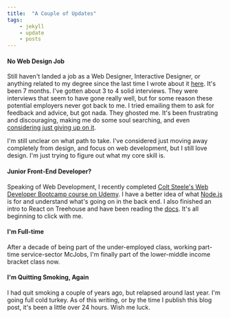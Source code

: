 ```yaml
---
title:  "A Couple of Updates"
tags: 
    - jekyll
    - update
    - posts
---
```


#### No Web Design Job 

Still haven't landed a job as a Web Designer, Interactive Designer, or anything related to my degree since the last time I wrote about it [here](https://yarocruz.github.io/im-only-getting-started/). It's been 7 months. I've gotten about 3 to 4 solid interviews. They were interviews that seem to have gone really well, but for some reason these potential employers never got back to me. I tried emailing them to ask for feedback and advice, but got nada. They ghosted me. It's been frustrating and discouraging, making me do some soul searching, and even [considering just giving up on it](https://www.designernews.co/stories/93486-its-ok-to-quit-right). 

I'm still unclear on what path to take. I've considered just moving away completely from design, and focus on web development, but I still love design. I'm just trying to figure out what my core skill is.

#### Junior Front-End Developer?

Speaking of Web Development, I recently completed [Colt Steele's Web Developer Bootcamp course on Udemy](https://www.udemy.com/the-web-developer-bootcamp/). I have a better idea of what [Node.js](https://nodejs.org/en/) is for and understand what's going on in the back end. I also finished an intro to React on Treehouse and have been reading the [docs](https://reactjs.org/docs/thinking-in-react.html). It's all beginning to click with me.

#### I'm Full-time

After a decade of being part of the under-employed class, working part-time service-sector McJobs, I'm finally part of the lower-middle income bracket class now. 

#### I'm Quitting Smoking, Again

I had quit smoking a couple of years ago, but relapsed around last year. I'm going full cold turkey. As of this writing, or by the time I publish this blog post, it's been a little over 24 hours. Wish me luck.
